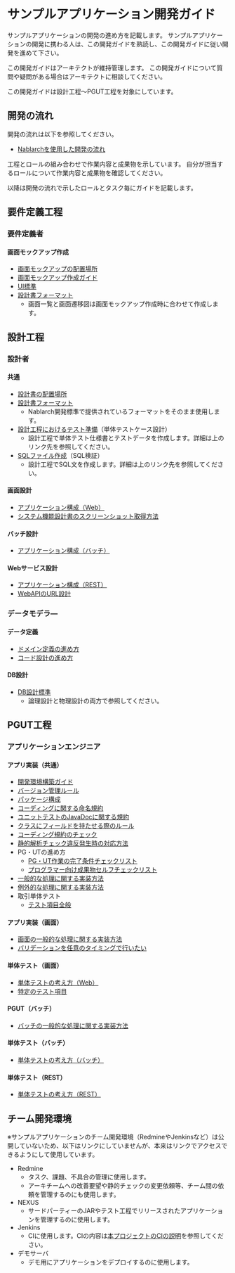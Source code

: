 # サンプルアプリケーション開発ガイド

サンプルアプリケーションの開発の進め方を記載します。
サンプルアプリケーションの開発に携わる人は、この開発ガイドを熟読し、この開発ガイドに従い開発を進めて下さい。

この開発ガイドはアーキテクトが維持管理します。
この開発ガイドについて質問や疑問がある場合はアーキテクトに相談してください。

この開発ガイドは設計工程～PGUT工程を対象にしています。

## 開発の流れ

開発の流れは以下を参照してください。

- [Nablarchを使用した開発の流れ](../設計書/Nablarchを使用した開発の流れ.xlsx)

工程とロールの組み合わせで作業内容と成果物を示しています。
自分が担当するロールについて作業内容と成果物を確認してください。

以降は開発の流れで示したロールとタスク毎にガイドを記載します。

## 要件定義工程

### 要件定義者

#### 画面モックアップ作成

- [画面モックアップの配置場所](../設計書/010_要件定義/020_画面モックアップ)
- [画面モックアップ作成ガイド](要件定義工程/画面モックアップ作成ガイド.md)
- [UI標準](../設計書/020_方式設計/020_開発標準/010_設計標準)
- [設計書フォーマット](https://github.com/nablarch-development-standards/nablarch-development-standards/tree/master/030_%E8%A8%AD%E8%A8%88%E3%83%89%E3%82%AD%E3%83%A5%E3%83%A1%E3%83%B3%E3%83%88/010_%E3%83%95%E3%82%A9%E3%83%BC%E3%83%9E%E3%83%83%E3%83%88)
  - 画面一覧と画面遷移図は画面モックアップ作成時に合わせて作成します。

## 設計工程

### 設計者

#### 共通

- [設計書の配置場所](../設計書/030_アプリ設計)
- [設計書フォーマット](https://github.com/nablarch-development-standards/nablarch-development-standards/tree/master/030_%E8%A8%AD%E8%A8%88%E3%83%89%E3%82%AD%E3%83%A5%E3%83%A1%E3%83%B3%E3%83%88/010_%E3%83%95%E3%82%A9%E3%83%BC%E3%83%9E%E3%83%83%E3%83%88)
  - Nablarch開発標準で提供されているフォーマットをそのまま使用します。
- [設計工程におけるテスト準備](設計工程/設計工程におけるテスト準備.md)（単体テストケース設計）
  - 設計工程で単体テスト仕様書とテストデータを作成します。詳細は上のリンク先を参照してください。
- [SQLファイル作成](設計工程/SQLファイル作成.md)（SQL検証）
  - 設計工程でSQL文を作成します。詳細は上のリンク先を参照してください。

#### 画面設計

- [アプリケーション構成（Web）](設計工程/アプリケーション構成（Web）.md)
- [システム機能設計書のスクリーンショット取得方法](設計工程/システム機能設計書のスクリーンショット取得方法.md)

#### バッチ設計

- [アプリケーション構成（バッチ）](設計工程/アプリケーション構成（バッチ）.md)

#### Webサービス設計

- [アプリケーション構成（REST）](設計工程/アプリケーション構成（REST）.md)
- [WebAPIのURL設計](設計工程/WebAPIのURL設計.md)

### データモデラ―

#### データ定義

- [ドメイン定義の進め方](設計工程/ドメイン定義の進め方.md)
- [コード設計の進め方](設計工程/コード設計の進め方.md)

#### DB設計

- [DB設計標準](../設計書/020_方式設計/020_開発標準/010_設計標準)
  - 論理設計と物理設計の両方で参照してください。

## PGUT工程

### アプリケーションエンジニア

#### アプリ実装（共通）
- [開発環境構築ガイド](PGUT工程/開発環境構築ガイド.md)
- [バージョン管理ルール](PGUT工程/バージョン管理ルール.md)
- [パッケージ構成](PGUT工程/pg/パッケージ構成.md)
- [コーディングに関する命名規約](PGUT工程/pg/コーディングに関する命名規約.md)
- [ユニットテストのJavaDocに関する規約](PGUT工程/ut/ユニットテストのJavaDocに関する規約.md)
- [クラスにフィールドを持たせる際のルール](PGUT工程/pg/クラスにフィールドを持たせる場合のルール.md)
- [コーディング規約のチェック](PGUT工程/pg/コーディング規約のチェック.md)
- [静的解析チェック違反発生時の対応方法](PGUT工程/pg/静的解析チェック違反発生時の対応方法.md)
- PG・UTの進め方
  - [PG・UT作業の完了条件チェックリスト](PGUT工程/checklist/PG・UT作業の完了条件チェックリスト.xlsx)
  - [プログラマー向け成果物セルフチェックリスト](PGUT工程/checklist/プログラマー向け成果物セルフチェックリスト.xlsx)
- [一般的な処理に関する実装方法](PGUT工程/pg/一般的な処理に関する実装方法.md)
- [例外的な処理に関する実装方法](PGUT工程/pg/バッチの例外的な処理に関する実装方法.md)
- 取引単体テスト
  - [テスト項目全般](PGUT工程/ut/取引単体テスト-テスト項目全般.md)

#### アプリ実装（画面）
- [画面の一般的な処理に関する実装方法](PGUT工程/pg/画面の一般的な処理に関する実装方法.md)
- [バリデーションを任意のタイミングで行いたい](PGUT工程/pg/バリデーションを任意のタイミングで行いたい.md)

#### 単体テスト（画面）
- [単体テストの考え方（Web）](PGUT工程/ut/単体テストの考え方（Web）.md)
- [特定のテスト項目](PGUT工程/ut/取引単体テスト-特定のテスト項目.md) 

#### PGUT（バッチ）
- [バッチの一般的な処理に関する実装方法](PGUT工程/pg/バッチの一般的な処理に関する実装方法.md)

#### 単体テスト（バッチ）
- [単体テストの考え方（バッチ）](PGUT工程/ut/単体テストの考え方（バッチ）.md)

#### 単体テスト（REST）
- [単体テストの考え方（REST）](PGUT工程/ut/単体テストの考え方（REST）.md)

## チーム開発環境

※サンプルアプリケーションのチーム開発環境（RedmineやJenkinsなど）は公開していないため、以下はリンクにしていませんが、本来はリンクでアクセスできるようにして使用しています。

- Redmine
  - タスク、課題、不具合の管理に使用します。
  - アーキチームへの改善要望や静的チェックの変更依頼等、チーム間の依頼を管理するのにも使用します。
- NEXUS
  - サードパーティーのJARやテスト工程でリリースされたアプリケーションを管理するのに使用します。
- Jenkins
  - CIに使用します。CIの内容は[本プロジェクトのCIの説明](開発環境/本プロジェクトのCIの説明.md)を参照してください。
- デモサーバ
  - デモ用にアプリケーションをデプロイするのに使用します。
